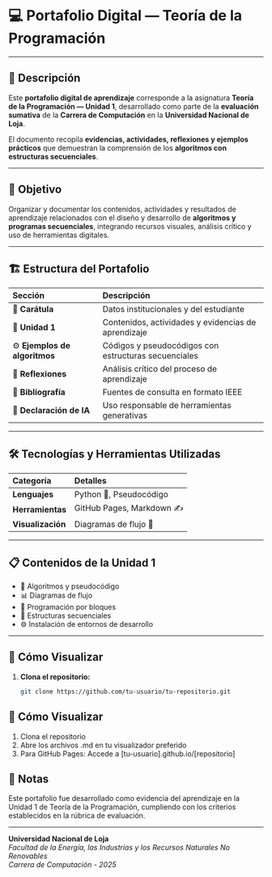 # 💻 Portafolio Digital — Teoría de la Programación  

---

## 📘 Descripción  
Este **portafolio digital de aprendizaje** corresponde a la asignatura **Teoría de la Programación — Unidad 1**, desarrollado como parte de la **evaluación sumativa** de la **Carrera de Computación** en la **Universidad Nacional de Loja**.  

El documento recopila **evidencias, actividades, reflexiones y ejemplos prácticos** que demuestran la comprensión de los **algoritmos con estructuras secuenciales**.  

---

## 🎯 Objetivo  
Organizar y documentar los contenidos, actividades y resultados de aprendizaje relacionados con el diseño y desarrollo de **algoritmos y programas secuenciales**, integrando recursos visuales, análisis crítico y uso de herramientas digitales.  

---

## 🏗️ Estructura del Portafolio  

| Sección | Descripción |
|:--------|:-------------|
| 🧾 **Carátula** | Datos institucionales y del estudiante |
| 🧩 **Unidad 1** | Contenidos, actividades y evidencias de aprendizaje |
| ⚙️ **Ejemplos de algoritmos** | Códigos y pseudocódigos con estructuras secuenciales |
| 💬 **Reflexiones** | Análisis crítico del proceso de aprendizaje |
| 📖 **Bibliografía** | Fuentes de consulta en formato IEEE |
| 🤖 **Declaración de IA** | Uso responsable de herramientas generativas |

---

## 🛠️ Tecnologías y Herramientas Utilizadas  

| Categoría | Detalles |
|:-----------|:----------|
| **Lenguajes** | Python 🐍, Pseudocódigo |
| **Herramientas** | GitHub Pages, Markdown ✍️ |
| **Visualización** | Diagramas de flujo 🧭 |

---

## 📋 Contenidos de la Unidad 1  

- 🧩 Algoritmos y pseudocódigo  
- 📊 Diagramas de flujo  
- 🧱 Programación por bloques  
- 🔄 Estructuras secuenciales  
- ⚙️ Instalación de entornos de desarrollo  

---

## 🚀 Cómo Visualizar  

1. **Clona el repositorio:**
   ```bash
   git clone https://github.com/tu-usuario/tu-repositorio.git


## 🚀 Cómo Visualizar
1. Clona el repositorio
2. Abre los archivos .md en tu visualizador preferido
3. Para GitHub Pages: Accede a [tu-usuario].github.io/[repositorio]

## 📝 Notas
Este portafolio fue desarrollado como evidencia del aprendizaje en la Unidad 1 de Teoría de la Programación, cumpliendo con los criterios establecidos en la rúbrica de evaluación.

---
**Universidad Nacional de Loja**  
*Facultad de la Energía, las Industrias y los Recursos Naturales No Renovables*  
*Carrera de Computación - 2025*
